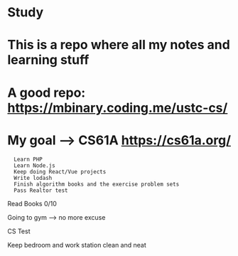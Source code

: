 # Study
# This is a repo where all my notes and learning stuff

# A good repo: https://mbinary.coding.me/ustc-cs/

# My goal --> CS61A https://cs61a.org/

```
  Learn PHP
  Learn Node.js
  Keep doing React/Vue projects
  Write lodash
  Finish algorithm books and the exercise problem sets
  Pass Realtor test
```

Read Books
0/10 

Going to gym --> no more excuse

CS Test

Keep bedroom and work station clean and neat